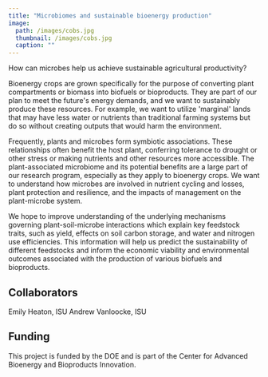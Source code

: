 ```yaml
---
title: "Microbiomes and sustainable bioenergy production"
image: 
  path: /images/cobs.jpg
  thumbnail: /images/cobs.jpg
  caption: ""
---
```


How can microbes help us achieve sustainable agricultural productivity?

Bioenergy crops are grown specifically for the purpose of converting plant compartments or biomass into biofuels or bioproducts. They are part of our plan to meet the future's energy demands, and we want to sustainably produce these resources.  For example, we want to utilize 'marginal' lands that may have less water or nutrients than traditional farming systems but do so without creating outputs that would harm the environment. 

Frequently, plants and microbes form symbiotic associations. These relationships often benefit the host plant, conferring tolerance to drought or other stress or making nutrients and other resources more accessible. The plant-associated microbiome and its potential benefits are a large part of our research program, especially as they apply to bioenergy crops. We want to understand how microbes are involved in nutrient cycling and losses, plant protection and resilience, and the impacts of management on the plant-microbe system.

We hope to improve understanding of the underlying mechanisms governing plant-soil-microbe interactions which explain key feedstock traits, such as yield, effects on soil carbon storage, and water and nitrogen use efficiencies. This information will help us predict the sustainability of different feedstocks and inform the economic viability and environmental outcomes associated with the production of various biofuels and bioproducts.


## Collaborators
Emily Heaton, ISU
Andrew Vanloocke, ISU

## Funding

This project is funded by the DOE and is part of the Center for Advanced Bioenergy and Bioproducts Innovation.


